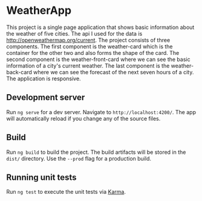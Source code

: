 # WeatherApp

This project is a single page application that shows basic information about the weather of five cities. The api I used for the data is http://openweathermap.org/current.
The project consists of three components. The first component is the weather-card which is the container for the other two and also forms the shape of the card. The second component is the weather-front-card where we can see the basic information of a city's current weather. The last component is the weather-back-card where we can see the forecast of the next seven hours of a city. The application is responsive.

## Development server

Run `ng serve` for a dev server. Navigate to `http://localhost:4200/`. The app will automatically reload if you change any of the source files.

## Build

Run `ng build` to build the project. The build artifacts will be stored in the `dist/` directory. Use the `--prod` flag for a production build.

## Running unit tests

Run `ng test` to execute the unit tests via [Karma](https://karma-runner.github.io).